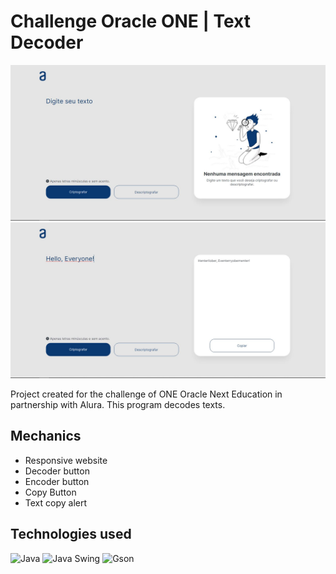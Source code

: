 # Challenge Oracle ONE | Text Decoder

!['Text decoder program 1'](./images/text-decoder-program-1.JPG 'Text decoder program 1')
!['Text decoder program 2'](./images/text-decoder-program-2.JPG 'Text decoder program 2')

Project created for the challenge of ONE Oracle Next Education in partnership with Alura. This program decodes texts.

## Mechanics

- Responsive website
- Decoder button
- Encoder button
- Copy Button
- Text copy alert

## Technologies used
<span>
<img alt="Java" title="Java" src="https://img.shields.io/badge/html5-%23E34F26.svg?style=for-the-badge&logo=html5&logoColor=white">
</span>
<span>
<img alt="Java Swing" title="Java Swing" src="https://img.shields.io/badge/css3-%231572B6.svg?style=for-the-badge&logo=css3&logoColor=white">
<span>
<img alt="Gson" title="Gson" src="https://img.shields.io/badge/javascript-%23323330.svg?style=for-the-badge&logo=javascript&logoColor=%23F7DF1E">
</span>
